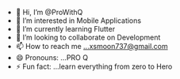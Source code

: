 - 👋 Hi, I’m @ProWithQ
- 👀 I’m interested in Mobile Applications
- 🌱 I’m currently learning Flutter
- 💞️ I’m looking to collaborate on Development
- 📫 How to reach me ...xsmoon737@gmail.com
- 😄 Pronouns: ...PRO Q
- ⚡ Fun fact: ...learn everything from zero to Hero

<!---
ProWithQ/ProWithQ is a ✨ special ✨ repository because its `README.md` (this file) appears on your GitHub profile.
You can click the Preview link to take a look at your changes.
--->

